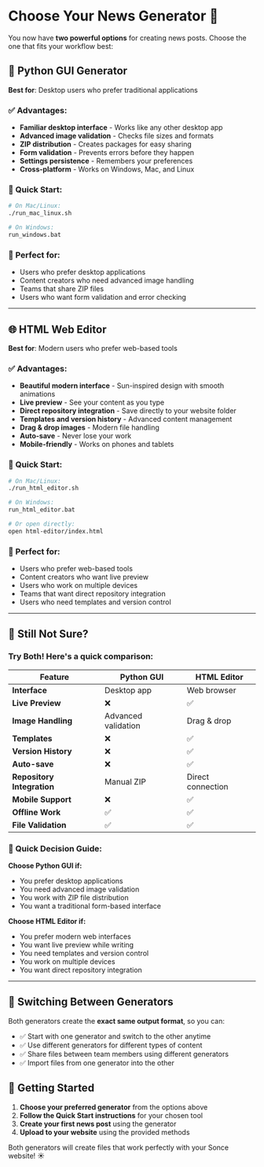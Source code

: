 # Choose Your News Generator 🎯

You now have **two powerful options** for creating news posts. Choose the one that fits your workflow best:

## 🐍 Python GUI Generator
**Best for**: Desktop users who prefer traditional applications

### ✅ Advantages:
- **Familiar desktop interface** - Works like any other desktop app
- **Advanced image validation** - Checks file sizes and formats
- **ZIP distribution** - Creates packages for easy sharing
- **Form validation** - Prevents errors before they happen
- **Settings persistence** - Remembers your preferences
- **Cross-platform** - Works on Windows, Mac, and Linux

### 🚀 Quick Start:
```bash
# On Mac/Linux:
./run_mac_linux.sh

# On Windows:
run_windows.bat
```

### 🎯 Perfect for:
- Users who prefer desktop applications
- Content creators who need advanced image handling
- Teams that share ZIP files
- Users who want form validation and error checking

---

## 🌐 HTML Web Editor
**Best for**: Modern users who prefer web-based tools

### ✅ Advantages:
- **Beautiful modern interface** - Sun-inspired design with smooth animations
- **Live preview** - See your content as you type
- **Direct repository integration** - Save directly to your website folder
- **Templates and version history** - Advanced content management
- **Drag & drop images** - Modern file handling
- **Auto-save** - Never lose your work
- **Mobile-friendly** - Works on phones and tablets

### 🚀 Quick Start:
```bash
# On Mac/Linux:
./run_html_editor.sh

# On Windows:
run_html_editor.bat

# Or open directly:
open html-editor/index.html
```

### 🎯 Perfect for:
- Users who prefer web-based tools
- Content creators who want live preview
- Users who work on multiple devices
- Teams that want direct repository integration
- Users who need templates and version control

---

## 🤔 Still Not Sure?

### Try Both! Here's a quick comparison:

| Feature | Python GUI | HTML Editor |
|---------|------------|-------------|
| **Interface** | Desktop app | Web browser |
| **Live Preview** | ❌ | ✅ |
| **Image Handling** | Advanced validation | Drag & drop |
| **Templates** | ❌ | ✅ |
| **Version History** | ❌ | ✅ |
| **Auto-save** | ❌ | ✅ |
| **Repository Integration** | Manual ZIP | Direct connection |
| **Mobile Support** | ❌ | ✅ |
| **Offline Work** | ✅ | ✅ |
| **File Validation** | ✅ | ✅ |

### 🎯 Quick Decision Guide:

**Choose Python GUI if:**
- You prefer desktop applications
- You need advanced image validation
- You work with ZIP file distribution
- You want a traditional form-based interface

**Choose HTML Editor if:**
- You prefer modern web interfaces
- You want live preview while writing
- You need templates and version control
- You work on multiple devices
- You want direct repository integration

---

## 🔄 Switching Between Generators

Both generators create the **exact same output format**, so you can:

- ✅ Start with one generator and switch to the other anytime
- ✅ Use different generators for different types of content
- ✅ Share files between team members using different generators
- ✅ Import files from one generator into the other

## 🚀 Getting Started

1. **Choose your preferred generator** from the options above
2. **Follow the Quick Start instructions** for your chosen tool
3. **Create your first news post** using the generator
4. **Upload to your website** using the provided methods

Both generators will create files that work perfectly with your Sonce website! ☀️